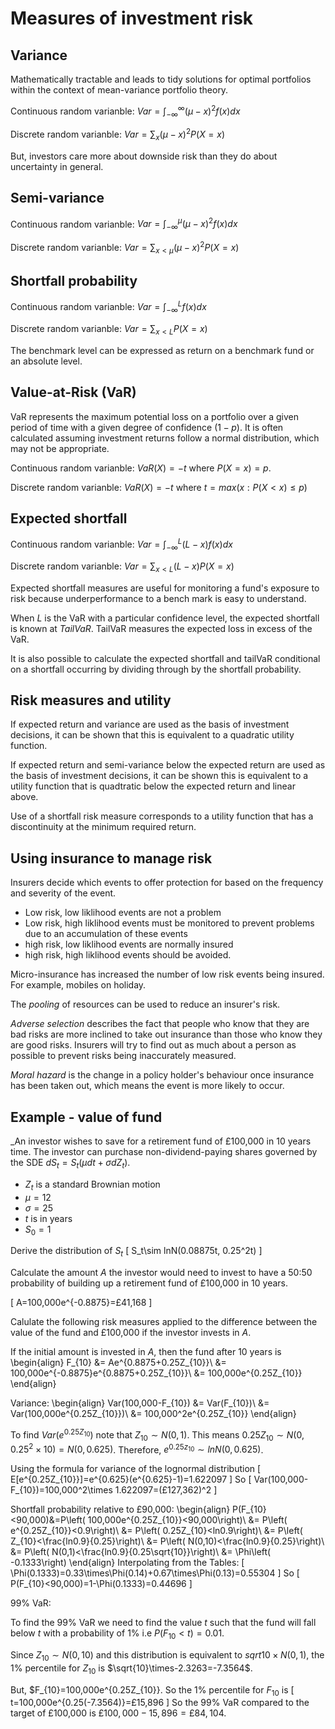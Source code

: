 
# Measures of investment risk

## Variance

Mathematically tractable and leads to tidy solutions for optimal portfolios
within the context of mean-variance portfolio theory.

Continuous random varianble: $Var=\int_{-\infty}^\infty (\mu-x)^2f(x)dx$

Discrete random varianble: $Var=\sum_x (\mu-x)^2P(X=x)$

But, investors care more about downside risk than they do about uncertainty in
general.

## Semi-variance

Continuous random varianble: $Var=\int_{-\infty}^\mu (\mu-x)^2f(x)dx$

Discrete random varianble: $Var=\sum_{x<\mu} (\mu-x)^2P(X=x)$

## Shortfall probability

Continuous random varianble: $Var=\int_{-\infty}^Lf(x)dx$

Discrete random varianble: $Var=\sum_{x<L}P(X=x)$

The benchmark level can be expressed as return on a benchmark fund or an
absolute level.

## Value-at-Risk (VaR)

VaR represents the maximum potential loss on a portfolio over a given period
of time with a given degree of confidence ($1-p$).
It is often calculated assuming investment returns follow a normal distribution,
which may not be appropriate.

Continuous random varianble: $VaR(X)=-t$ where $P(X=x)=p$.

Discrete random varianble: $VaR(X)=-t$ where $t=max(x:P(X<x)\le p)$

## Expected shortfall

Continuous random varianble: $Var=\int_{-\infty}^L(L-x)f(x)dx$

Discrete random varianble: $Var=\sum_{x<L}(L-x)P(X=x)$

Expected shortfall measures are useful for monitoring a fund's exposure to risk
because underperformance to a bench mark is easy to understand.

When $L$ is the VaR with a particular confidence level,
the expected shortfall is known at _TailVaR_.
TailVaR measures the expected loss in excess of the VaR.

It is also possible to calculate the expected shortfall and tailVaR conditional
on a shortfall occurring by dividing through by the shortfall probability.

## Risk measures and utility

If expected return and variance are used as the basis of investment decisions,
it can be shown that this is equivalent to a quadratic utility function.

If expected return and semi-variance below the expected return are used as the
basis of investment decisions, it can be shown this is equivalent to a utility
function that is quadtratic below the expected return and linear above.

Use of a shortfall risk measure corresponds to a utility function that has a
discontinuity at the minimum required return.

## Using insurance to manage risk

Insurers decide which events to offer protection for based on the frequency and
severity of the event.

- Low risk, low liklihood events are not a problem
- Low risk, high liklihood events must be monitored to prevent problems due to
an accumulation of these events
- high risk, low liklihood events are normally insured
- high risk, high liklihood events should be avoided.

Micro-insurance has increased the number of low risk events being insured.
For example, mobiles on holiday.

The _pooling_ of resources can be used to reduce an insurer's risk.

_Adverse selection_ describes the fact that people who know that they are bad
risks are more inclined to take out insurance than those who know they are
good risks.
Insurers will try to find out as much about a person as possible to prevent
risks being inaccurately measured.

_Moral hazard_ is the change in a policy holder's behaviour once insurance has
been taken out, which means the event is more likely to occur.

## Example - value of fund

_An investor wishes to save for a retirement fund of £100,000 in 10 years time.
The investor can purchase non-dividend-paying shares governed by the SDE
$dS_t=S_t(\mu dt+\sigma dZ_t)$.

- $Z_t$ is a standard Brownian motion
- $\mu=12%$
- $\sigma=25%$
- $t$ is in years
- $S_0=1$

Derive the distribution of $S_t$
\[
S_t\sim lnN(0.08875t, 0.25^2t)
\]

Calculate the amount $A$ the investor would need to invest to have a 50:50
probability of building up a retirement fund of £100,000 in 10 years.

\[
A=100,000e^{-0.8875}=£41,168
\]

Calulate the following risk measures applied to the difference between the
value of the fund and £100,000 if the investor invests in $A$.

If the initial amount is invested in $A$, then the fund after 10 years is
\begin{align}
F_{10} &= Ae^{0.8875+0.25Z_{10}}\\
       &= 100,000e^{-0.8875}e^{0.8875+0.25Z_{10}}\\
       &= 100,000e^{0.25Z_{10}}
\end{align}

Variance:
\begin{align}
Var(100,000-F_{10}) &= Var(F_{10})\\
                    &= Var(100,000e^{0.25Z_{10}})\\
                    &= 100,000^2e^{0.25Z_{10}}
\end{align}

To find $Var(e^{0.25Z_{10}})$ note that $Z_{10}\sim N(0,1)$.
This means $0.25Z_{10}\sim N(0, 0.25^2\times 10)=N(0, 0.625)$.
Therefore, $e^{0.25z_{10}}\sim lnN(0, 0.625)$.

Using the formula for variance of the lognormal distribution
\[
E[e^{0.25Z_{10}}]=e^{0.625}(e^{0.625}-1)=1.622097
\]
So
\[
Var(100,000-F_{10})=100,000^2\times 1.622097=(£127,362)^2
\]

Shortfall probability relative to £90,000:
\begin{align}
P(F_{10}<90,000)&=P\left( 100,000e^{0.25Z_{10}}<90,000\right)\\
  &= P\left( e^{0.25Z_{10}}<0.9\right)\\
  &= P\left( 0.25Z_{10}<ln0.9\right)\\
  &= P\left( Z_{10}<\frac{ln0.9}{0.25}\right)\\
  &= P\left( N(0,10)<\frac{ln0.9}{0.25}\right)\\
  &= P\left( N(0,1)<\frac{ln0.9}{0.25\sqrt{10}}\right)\\
  &= \Phi\left( -0.1333\right)
\end{align}
Interpolating from the Tables:
\[
\Phi(0.1333)=0.33\times\Phi(0.14)+0.67\times\Phi(0.13)=0.55304
\]
So
\[
P(F_{10}<90,000)=1-\Phi(0.1333)=0.44696
\]

99% VaR:

To find the 99% VaR we need to find the value $t$ such that the fund will
fall below $t$ with a probability of 1% i.e $P(F_{10}<t)=0.01$.

Since $Z_{10}\sim N(0,10)$ and this distribution is equivalent to
$sqrt{10}\times N(0,1)$, the 1% percentile for $Z_{10}$ is
$\sqrt{10}\times-2.3263=-7.3564$.

But, $F_{10}=100,000e^{0.25Z_{10}}. So the 1% percentile for $F_{10}$ is
\[
t=100,000e^{0.25(-7.3564)}=£15,896
\]
So the 99% VaR compared to the target of £100,000 is
$£100,000-15,896=£84,104$.
